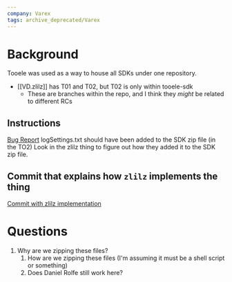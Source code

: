```yaml
---
company: Varex
tags: archive_deprecated/Varex
---
```

# Background
Tooele was used as a way to house all SDKs under one repository. 
- [[VD.zlilz]] has T01 and T02, but T02 is only within tooele-sdk
	- These are branches within the repo, and I think they *might* be related to different RCs

## Instructions
[Bug Report](https://fpgit/#/c/10827/5/install/sdk/make_vsp2_sdk.sh)
logSettings.txt should have been added to the SDK zip file (in the TO2)
Look in the zlilz thing to figure out how they added it to the SDK zip file. 

## Commit that explains how `zlilz` implements the thing
[Commit with zlilz implementation](https://fpgit/#/c/10827/5/install/sdk/make_vsp2_sdk.sh)

# Questions
1. Why are we zipping these files?
	1. How are we zipping these files (I'm assuming it must be a shell script or something)
	2. Does Daniel Rolfe still work here?